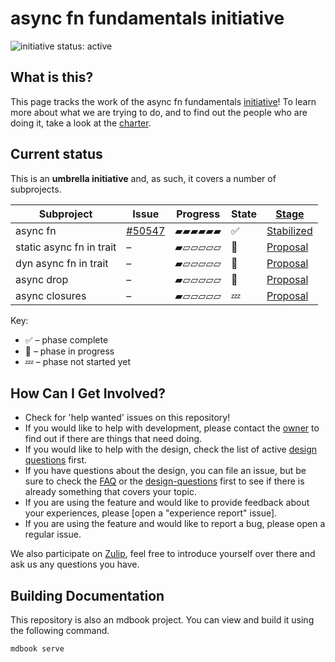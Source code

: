 # async fn fundamentals initiative

![initiative status: active](https://img.shields.io/badge/status-active-brightgreen.svg)

## What is this?

This page tracks the work of the async fn fundamentals [initiative]! To learn more about what we are trying to do, and to find out the people who are doing it, take a look at the [charter].

[charter]: ./CHARTER.md
[initiative]: https://lang-team.rust-lang.org/initiatives.html

## Current status

This is an **umbrella initiative** and, as such, it covers a number of subprojects.

| Subproject                    | Issue    | Progress       | State | [Stage]        |
|-------------------------------|----------|----------------|-------|----------------|
| async fn                      | [#50547] | ▰▰▰▰▰▰   | ✅    | [Stabilized]   |
| static async fn in trait      | –        | ▰▱▱▱▱▱   | 🦀    | [Proposal]     |
| dyn async fn in trait         | –        | ▰▱▱▱▱▱   | 🦀    | [Proposal]     |
| async drop                    | –        | ▰▱▱▱▱▱   | 🦀    | [Proposal]     |
| async closures                | –        | ▰▱▱▱▱▱   | 💤    | [Proposal]     |

[#50547]: https://github.com/rust-lang/rust/issues/50547

<!-- TODO: Fill these in
[Proposal issue]: (https://github.com/rust-lang/lang-team/)
[Tracking issue]: https://github.com/rust-lang/rust/
-->

[Stage]: https://lang-team.rust-lang.org/initiatives/process/stages.html
[Proposal]: https://lang-team.rust-lang.org/initiatives/process/stages/proposal.html
[Experimental]: https://lang-team.rust-lang.org/initiatives/process/stages/proposal.html
[Development]: https://lang-team.rust-lang.org/initiatives/process/stages/development.html
[Feature complete]: https://lang-team.rust-lang.org/initiatives/process/stages/feature-complete.html
[Stabilized]: https://lang-team.rust-lang.org/initiatives/process/stages/stabilized.html

Key:

* ✅ – phase complete
* 🦀 – phase in progress
* 💤 – phase not started yet

## How Can I Get Involved?

* Check for 'help wanted' issues on this repository!
* If you would like to help with development, please contact the [owner](./charter.md#membership) to find out if there are things that need doing.
* If you would like to help with the design, check the list of active [design questions](./design-questions/README.md) first.
* If you have questions about the design, you can file an issue, but be sure to check the [FAQ](./FAQ.md) or the [design-questions](./design-questions/README.md) first to see if there is already something that covers your topic.
* If you are using the feature and would like to provide feedback about your experiences, please [open a "experience report" issue].
* If you are using the feature and would like to report a bug, please open a regular issue.

We also participate on [Zulip][chat-link], feel free to introduce yourself over there and ask us any questions you have.

[open issues]: /issues
[chat-link]: https://rust-lang.zulipchat.com/#narrow/stream/187312-wg-async-foundations
<!-- Should there be a dedicated team? -->
[team-toml]: https://github.com/rust-lang/team/blob/master/teams/wg-async-foundations.toml

## Building Documentation
This repository is also an mdbook project. You can view and build it using the
following command.

```
mdbook serve
```
